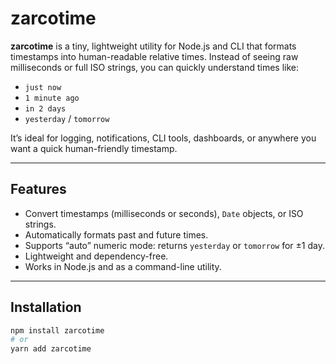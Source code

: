 # zarcotime

**zarcotime** is a tiny, lightweight utility for Node.js and CLI that formats timestamps into human-readable relative times. Instead of seeing raw milliseconds or full ISO strings, you can quickly understand times like:

- `just now`
- `1 minute ago`
- `in 2 days`
- `yesterday` / `tomorrow`

It’s ideal for logging, notifications, CLI tools, dashboards, or anywhere you want a quick human-friendly timestamp.

---

## Features

- Convert timestamps (milliseconds or seconds), `Date` objects, or ISO strings.
- Automatically formats past and future times.
- Supports “auto” numeric mode: returns `yesterday` or `tomorrow` for ±1 day.
- Lightweight and dependency-free.
- Works in Node.js and as a command-line utility.

---

## Installation

```bash
npm install zarcotime
# or
yarn add zarcotime
